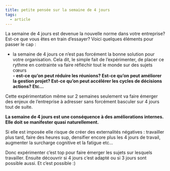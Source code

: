 ```yaml
---
title: petite pensée sur la semaine de 4 jours
tags:
  - article
---
```

La semaine de 4 jours est devenue la nouvelle norme dans votre entreprise? Est-ce que vous êtes en train d’essayer? Voici quelques éléments pour passer le cap :  
  
- la semaine de 4 jours ce n’est pas forcément la bonne solution pour votre organisation. Cela dit, le simple fait de l’expérimenter, de placer ce rythme en contrainte va faire réfléchir tout le monde sur des sujets cœurs  
**- est-ce qu’on peut réduire les réunions? Est-ce qu’on peut améliorer la gestion projet? Est-ce qu’on peut accélérer les cycles de décisions actions? Etc…**  

Cette expérimentation même sur 2 semaines seulement va faire émerger des enjeux de l’entreprise à adresser sans forcément basculer sur 4 jours tout de suite.  
  
**La semaine de 4 jours est une conséquence à des améliorations internes. Elle doit se manifester quasi naturellement.**  
  
Si elle est imposée elle risque de créer des externalités négatives : travailler plus tard, faire des heures sup, densifier encore plus les 4 jours de travail, augmenter la surcharge cognitive et la fatigue etc…  
  
Donc expérimenter c’est top pour faire émerger les sujets sur lesquels travailler. Ensuite découvrir si 4 jours c’est adapté ou si 3 jours sont possible aussi. 
Et c’est possible :)
